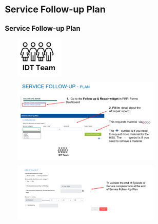 # Service Follow-up Plan

## **Service Follow-up Plan**

<figure><img src="../../../.gitbook/assets/image (129).png" alt=""><figcaption></figcaption></figure>

<figure><img src="../../../.gitbook/assets/image (130).png" alt=""><figcaption></figcaption></figure>

<figure><img src="../../../.gitbook/assets/image (131).png" alt=""><figcaption></figcaption></figure>
